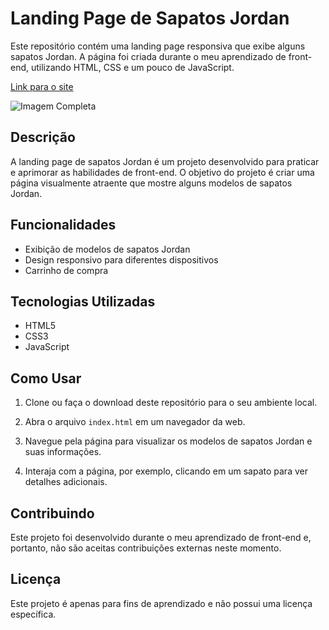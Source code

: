 # Landing Page de Sapatos Jordan

Este repositório contém uma landing page responsiva que exibe alguns sapatos Jordan. A página foi criada durante o meu aprendizado de front-end, utilizando HTML, CSS e um pouco de JavaScript.

<a href="https://j0rd4n.netlify.app/">Link para o site</a>

![Imagem Completa](imgs/ft_projeto_.png)




## Descrição

A landing page de sapatos Jordan é um projeto desenvolvido para praticar e aprimorar as habilidades de front-end. O objetivo do projeto é criar uma página visualmente atraente que mostre alguns modelos de sapatos Jordan.

## Funcionalidades

- Exibição de modelos de sapatos Jordan
- Design responsivo para diferentes dispositivos
- Carrinho de compra


## Tecnologias Utilizadas

- HTML5
- CSS3
- JavaScript

## Como Usar

1. Clone ou faça o download deste repositório para o seu ambiente local.

2. Abra o arquivo `index.html` em um navegador da web.

3. Navegue pela página para visualizar os modelos de sapatos Jordan e suas informações.

4. Interaja com a página, por exemplo, clicando em um sapato para ver detalhes adicionais.

## Contribuindo

Este projeto foi desenvolvido durante o meu aprendizado de front-end e, portanto, não são aceitas contribuições externas neste momento.

## Licença

Este projeto é apenas para fins de aprendizado e não possui uma licença específica.


